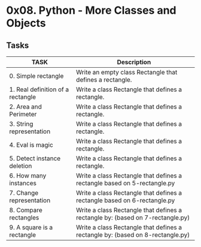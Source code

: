# 0x08. Python - More Classes and Objects

## Tasks

TASK | Description
---- | ----
0. Simple rectangle | Write an empty class Rectangle that defines a rectangle.
1. Real definition of a rectangle | Write a class Rectangle that defines a rectangle. 
2. Area and Perimeter | Write a class Rectangle that defines a rectangle.
3. String representation | Write a class Rectangle that defines a rectangle.
4. Eval is magic | Write a class Rectangle that defines a rectangle.
5. Detect instance deletion | Write a class Rectangle that defines a rectangle.
6. How many instances | Write a class Rectangle that defines a rectangle based on 5-rectangle.py
7. Change representation | Write a class Rectangle that defines a rectangle based on 6-rectangle.py
8. Compare rectangles | Write a class Rectangle that defines a rectangle by: (based on 7-rectangle.py)
9. A square is a rectangle | Write a class Rectangle that defines a rectangle by: (based on 8-rectangle.py)